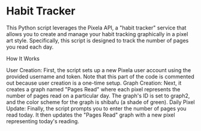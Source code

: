 # Habit Tracker 

This Python script leverages the Pixela API, a "habit tracker" service that allows you to create and manage your habit tracking graphically in a pixel art style. Specifically, this script is designed to track the number of pages you read each day.

How It Works

User Creation: First, the script sets up a new Pixela user account using the provided username and token. Note that this part of the code is commented out because user creation is a one-time setup.
Graph Creation: Next, it creates a graph named "Pages Read" where each pixel represents the number of pages read on a particular day. The graph's ID is set to graph2, and the color scheme for the graph is shibafu (a shade of green).
Daily Pixel Update: Finally, the script prompts you to enter the number of pages you read today. It then updates the "Pages Read" graph with a new pixel representing today's reading.
